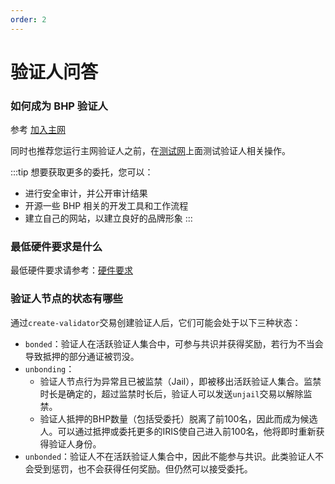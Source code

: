 ```yaml
---
order: 2
---
```


# 验证人问答

### 如何成为 BHP 验证人

参考 [加入主网](../getting-start/join-bhp-mainnet.md)

同时也推荐您运行主网验证人之前，在[测试网](../getting-start/join-bhp-testnet.md)上面测试验证人相关操作。

:::tip
想要获取更多的委托，您可以：

- 进行安全审计，并公开审计结果
- 开源一些 BHP 相关的开发工具和工作流程
- 建立自己的网站，以建立良好的品牌形象
:::

### 最低硬件要求是什么

最低硬件要求请参考：[硬件要求](../daemon/intro.md#硬件要求)

### 验证人节点的状态有哪些

通过`create-validator`交易创建验证人后，它们可能会处于以下三种状态：

- `bonded`：验证人在活跃验证人集合中，可参与共识并获得奖励，若行为不当会导致抵押的部分通证被罚没。
- `unbonding`：
  - 验证人节点行为异常且已被监禁（Jail），即被移出活跃验证人集合。监禁时长是确定的，超过监禁时长后，验证人可以发送`unjail`交易以解除监禁。
  - 验证人抵押的BHP数量（包括受委托）脱离了前100名，因此而成为候选人。可以通过抵押或委托更多的IRIS使自己进入前100名，他将即时重新获得验证人身份。
- `unbonded`：验证人不在活跃验证人集合中，因此不能参与共识。此类验证人不会受到惩罚，也不会获得任何奖励。但仍然可以接受委托。
